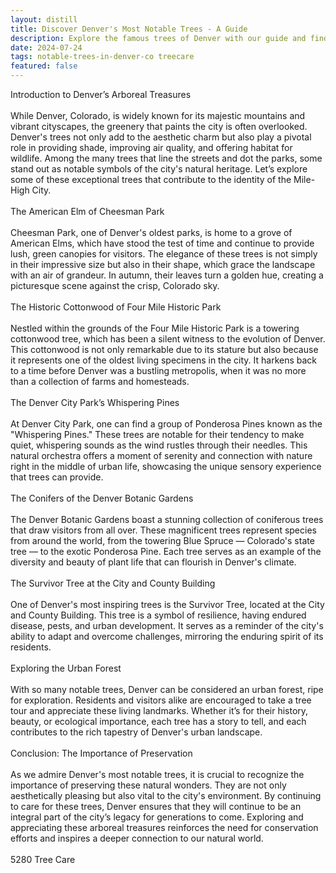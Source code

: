 ```yaml
---
layout: distill
title: Discover Denver's Most Notable Trees - A Guide
description: Explore the famous trees of Denver with our guide and find the most remarkable arboreal wonders in the city.
date: 2024-07-24
tags: notable-trees-in-denver-co treecare
featured: false
---
```


Introduction to Denver’s Arboreal Treasures<br /><br />While Denver, Colorado, is widely known for its majestic mountains and vibrant cityscapes, the greenery that paints the city is often overlooked. Denver's trees not only add to the aesthetic charm but also play a pivotal role in providing shade, improving air quality, and offering habitat for wildlife. Among the many trees that line the streets and dot the parks, some stand out as notable symbols of the city's natural heritage. Let’s explore some of these exceptional trees that contribute to the identity of the Mile-High City.<br /><br />The American Elm of Cheesman Park<br /><br />Cheesman Park, one of Denver's oldest parks, is home to a grove of American Elms, which have stood the test of time and continue to provide lush, green canopies for visitors. The elegance of these trees is not simply in their impressive size but also in their shape, which grace the landscape with an air of grandeur. In autumn, their leaves turn a golden hue, creating a picturesque scene against the crisp, Colorado sky.<br /><br />The Historic Cottonwood of Four Mile Historic Park<br /><br />Nestled within the grounds of the Four Mile Historic Park is a towering cottonwood tree, which has been a silent witness to the evolution of Denver. This cottonwood is not only remarkable due to its stature but also because it represents one of the oldest living specimens in the city. It harkens back to a time before Denver was a bustling metropolis, when it was no more than a collection of farms and homesteads.<br /><br />The Denver City Park’s Whispering Pines<br /><br />At Denver City Park, one can find a group of Ponderosa Pines known as the "Whispering Pines." These trees are notable for their tendency to make quiet, whispering sounds as the wind rustles through their needles. This natural orchestra offers a moment of serenity and connection with nature right in the middle of urban life, showcasing the unique sensory experience that trees can provide.<br /><br />The Conifers of the Denver Botanic Gardens<br /><br />The Denver Botanic Gardens boast a stunning collection of coniferous trees that draw visitors from all over. These magnificent trees represent species from around the world, from the towering Blue Spruce — Colorado's state tree — to the exotic Ponderosa Pine. Each tree serves as an example of the diversity and beauty of plant life that can flourish in Denver's climate.<br /><br />The Survivor Tree at the City and County Building<br /><br />One of Denver's most inspiring trees is the Survivor Tree, located at the City and County Building. This tree is a symbol of resilience, having endured disease, pests, and urban development. It serves as a reminder of the city's ability to adapt and overcome challenges, mirroring the enduring spirit of its residents.<br /><br />Exploring the Urban Forest<br /><br />With so many notable trees, Denver can be considered an urban forest, ripe for exploration. Residents and visitors alike are encouraged to take a tree tour and appreciate these living landmarks. Whether it’s for their history, beauty, or ecological importance, each tree has a story to tell, and each contributes to the rich tapestry of Denver's urban landscape.<br /><br />Conclusion: The Importance of Preservation<br /><br />As we admire Denver's most notable trees, it is crucial to recognize the importance of preserving these natural wonders. They are not only aesthetically pleasing but also vital to the city's environment. By continuing to care for these trees, Denver ensures that they will continue to be an integral part of the city’s legacy for generations to come. Exploring and appreciating these arboreal treasures reinforces the need for conservation efforts and inspires a deeper connection to our natural world.<br /><br />5280 Tree Care

